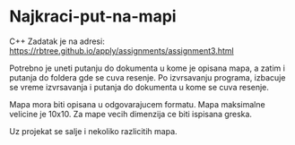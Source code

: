 # Najkraci-put-na-mapi
C++
Zadatak je na adresi: https://rbtree.github.io/apply/assignments/assignment3.html

Potrebno je uneti putanju do dokumenta u kome je opisana mapa, a zatim i putanja do foldera gde se cuva resenje.
Po izvrsavanju programa, izbacuje se vreme izvrsavanja i putanja do dokumenta u kome se cuva resenje.

Mapa mora biti opisana u odgovarajucem formatu.
Mapa maksimalne velicine je 10x10. Za mape vecih dimenzija ce biti ispisana greska.

Uz projekat se salje i nekoliko razlicitih mapa.
